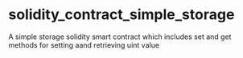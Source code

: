 # solidity_contract_simple_storage
A simple storage solidity smart contract which includes set and get methods for setting aand retrieving uint value
